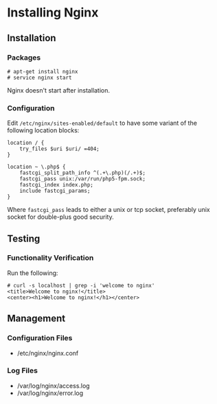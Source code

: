 # Installing Nginx
## Installation
### Packages
    # apt-get install nginx
    # service nginx start
Nginx doesn't start after installation.

### Configuration
Edit `/etc/nginx/sites-enabled/default` to have some variant of the following location blocks:

    location / {
        try_files $uri $uri/ =404;
    }

    location ~ \.php$ {
        fastcgi_split_path_info ^(.+\.php)(/.+)$;
        fastcgi_pass unix:/var/run/php5-fpm.sock;
        fastcgi_index index.php;
        include fastcgi_params;
    }

Where `fastcgi_pass` leads to either a unix or tcp socket, preferably unix socket for double-plus good security.

## Testing
### Functionality Verification
Run the following:

    # curl -s localhost | grep -i 'welcome to nginx'
    <title>Welcome to nginx!</title>
    <center><h1>Welcome to nginx!</h1></center>

## Management
### Configuration Files
* /etc/nginx/nginx.conf

### Log Files
* /var/log/nginx/access.log
* /var/log/nginx/error.log